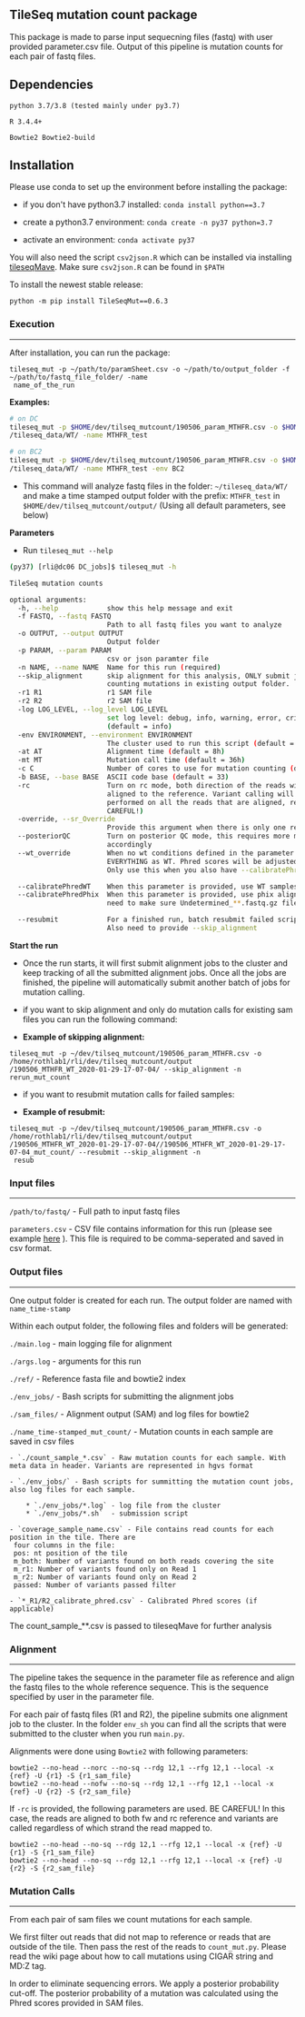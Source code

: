 ## TileSeq mutation count package

This package is made to parse input sequecning files (fastq) with user provided parameter.csv file.
Output of this pipeline is mutation counts for each pair of fastq files.

## Dependencies

`python 3.7/3.8 (tested mainly under py3.7)`

`R 3.4.4+`

`Bowtie2 Bowtie2-build`

## Installation 
Please use conda to set up the environment before installing the package: 

* if you don't have python3.7 installed:  `conda install python==3.7`

* create a python3.7 environment:  `conda create -n py37 python=3.7`

* activate an environment: `conda activate py37`

You will also need the script `csv2json.R` which can be installed via installing [tileseqMave](https://github.com/jweiletileseqMave). Make sure `csv2json.R` can be found in `$PATH`

To install the newest stable release:

`python -m pip install TileSeqMut==0.6.3`

### Execution
---

After installation, you can run the package: 

```
tileseq_mut -p ~/path/to/paramSheet.csv -o ~/path/to/output_folder -f ~/path/to/fastq_file_folder/ -name
 name_of_the_run 
```

**Examples:**

``` bash
# on DC
tileseq_mut -p $HOME/dev/tilseq_mutcount/190506_param_MTHFR.csv -o $HOME/dev/tilseq_mutcount/output/ -f $HOME
/tileseq_data/WT/ -name MTHFR_test

# on BC2
tileseq_mut -p $HOME/dev/tilseq_mutcount/190506_param_MTHFR.csv -o $HOME/dev/tilseq_mutcount/output/ -f $HOME
/tileseq_data/WT/ -name MTHFR_test -env BC2
```
* This command will analyze fastq files in the folder: `~/tileseq_data/WT/` and make a time stamped output folder
 with the prefix: `MTHFR_test` in `$HOME/dev/tilseq_mutcount/output/` (Using all default parameters, see below)


**Parameters**

* Run `tileseq_mut --help`

``` bash
(py37) [rli@dc06 DC_jobs]$ tileseq_mut -h

TileSeq mutation counts

optional arguments:
  -h, --help            show this help message and exit
  -f FASTQ, --fastq FASTQ
                        Path to all fastq files you want to analyze
  -o OUTPUT, --output OUTPUT
                        Output folder
  -p PARAM, --param PARAM
                        csv or json paramter file
  -n NAME, --name NAME  Name for this run (required)
  --skip_alignment      skip alignment for this analysis, ONLY submit jobs for
                        counting mutations in existing output folder. 
  -r1 R1                r1 SAM file
  -r2 R2                r2 SAM file
  -log LOG_LEVEL, --log_level LOG_LEVEL
                        set log level: debug, info, warning, error, critical.
                        (default = info)
  -env ENVIRONMENT, --environment ENVIRONMENT
                        The cluster used to run this script (default = DC)
  -at AT                Alignment time (default = 8h)
  -mt MT                Mutation call time (default = 36h)
  -c C                  Number of cores to use for mutation counting (default = 16)
  -b BASE, --base BASE  ASCII code base (default = 33)
  -rc                   Turn on rc mode, both direction of the reads will be
                        aligned to the reference. Variant calling will be
                        performed on all the reads that are aligned, regardless of their direction (BE
                        CAREFUL!)
  -override, --sr_Override
                        Provide this argument when there is only one replicate
  --posteriorQC         Turn on posterior QC mode, this requires more memory and runtime, please change the arguments
                        accordingly
  --wt_override         When no wt conditions defined in the parameter sheet, turn on this option will treat
                        EVERYTHING as WT. Phred scores will be adjusted based on the first replicate. 
                        Only use this when you also have --calibratePhredWT on.

  --calibratePhredWT    When this parameter is provided, use WT samplese (first replicate) to calibrate phred scores.
  --calibratePhredPhix  When this parameter is provided, use phix alignments to calibrate phred scores. Note that you
                        need to make sure Undetermined_**.fastq.gz files are also in the fastq directory. 

  --resubmit            For a finished run, batch resubmit failed scripts (if any). Use the *_mut_count dir as -o. 
                        Also need to provide --skip_alignment

```

**Start the run**

* Once the run starts, it will first submit alignment jobs to the cluster and keep tracking of all the submitted
 alignment jobs. Once all the jobs are finished, the pipeline will automatically submit another batch of jobs for
  mutation calling.
 
 * if you want to skip alignment and only do mutation calls for existing sam files you can run the following command:
 
* **Example of skipping alignment:**

```
tileseq_mut -p ~/dev/tilseq_mutcount/190506_param_MTHFR.csv -o /home/rothlab1/rli/dev/tilseq_mutcount/output
/190506_MTHFR_WT_2020-01-29-17-07-04/ --skip_alignment -n rerun_mut_count
```

 * if you want to resubmit mutation calls for failed samples:
 
* **Example of resubmit:**

```
tileseq_mut -p ~/dev/tilseq_mutcount/190506_param_MTHFR.csv -o /home/rothlab1/rli/dev/tilseq_mutcount/output
/190506_MTHFR_WT_2020-01-29-17-07-04//190506_MTHFR_WT_2020-01-29-17-07-04_mut_count/ --resubmit --skip_alignment -n
 resub
```

### Input files
---

`/path/to/fastq/` - Full path to input fastq files

`parameters.csv` - CSV file contains information for this run (please see example
[here](https://docs.google.com/spreadsheets/d/1tIblmIFgOApPNzWN2KUwj8BKzBiJ1pOL7R4AOUGrqvE/edit?usp=sharing)
).
This file is required to be comma-seperated and saved in csv format.


### Output files
---

One output folder is created for each run. The output folder are named with `name_time-stamp`

Within each output folder, the following files and folders will be generated:

`./main.log` - main logging file for alignment

`./args.log` - arguments for this run

`./ref/` - Reference fasta file and bowtie2 index

`./env_jobs/` - Bash scripts for submitting the alignment jobs

`./sam_files/` - Alignment output (SAM) and log files for bowtie2

`./name_time-stamped_mut_count/` - Mutation counts in each sample are saved in csv files
    
    - `./count_sample_*.csv` - Raw mutation counts for each sample. With meta data in header. Variants are represented in hgvs format

    - `./env_jobs/` - Bash scripts for summitting the mutation count jobs, also log files for each sample. 
    
        * `./env_jobs/*.log` - log file from the cluster
        * `./env_jobs/*.sh`  - submission script
    
    - `coverage_sample_name.csv` - File contains read counts for each position in the tile. There are
     four columns in the file: 
     pos: nt position of the tile 
     m_both: Number of variants found on both reads covering the site 
     m_r1: Number of variants found only on Read 1
     m_r2: Number of variants found only on Read 2
     passed: Number of variants passed filter
    
    - `*_R1/R2_calibrate_phred.csv` - Calibrated Phred scores (if applicable)

The count_sample_\*\*.csv is passed to tileseqMave for further analysis

### Alignment
---

The pipeline takes the sequence in the parameter file as reference and align the fastq files
to the whole reference sequence. This is the sequence specified by user in the parameter file.

For each pair of fastq files (R1 and R2), the pipeline submits one alignment job to the cluster. In the folder `env_sh` you can find all the scripts that were submitted to the cluster when you run `main.py`.

Alignments were done using `Bowtie2` with following parameters:

```
bowtie2 --no-head --norc --no-sq --rdg 12,1 --rfg 12,1 --local -x {ref} -U {r1} -S {r1_sam_file}
bowtie2 --no-head --nofw --no-sq --rdg 12,1 --rfg 12,1 --local -x {ref} -U {r2} -S {r2_sam_file}
```

If `-rc` is provided, the following parameters are used. BE CAREFUL! In this case, the reads are aligned to both fw
 and rc reference and variants are called regardless of which strand the read mapped to.

```
bowtie2 --no-head --no-sq --rdg 12,1 --rfg 12,1 --local -x {ref} -U {r1} -S {r1_sam_file}
bowtie2 --no-head --no-sq --rdg 12,1 --rfg 12,1 --local -x {ref} -U {r2} -S {r2_sam_file}
```

### Mutation Calls
---

From each pair of sam files we count mutations for each sample.

We first filter out reads that did not map to reference or reads that are outside of the tile. Then pass the rest of the reads to `count_mut.py`. Please read the wiki page about how to call mutations using CIGAR string and MD:Z tag.

In order to eliminate sequencing errors. We apply a posterior probability cut-off. The posterior probability of a mutation was calculated using the Phred scores provided in SAM files.
